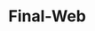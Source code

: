 # Final-Web

<link rel="stylesheet" media="screen" href="style.css">
<!-- OR -->
<link rel="stylesheet" media="screen" href="style2.css">
